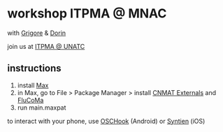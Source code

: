 # workshop ITPMA @ MNAC
 
with [Grigore](https://rvirmoors.github.io/) & [Dorin](https://proiectb.org/)

join us at [ITPMA @ UNATC](https://itpma.notion.site/)

## instructions

1. install [Max](https://cycling74.com/downloads)
2. in Max, go to File > Package Manager > install [CNMAT Externals](https://github.com/CNMAT/CNMAT-Externs) and [FluCoMa](https://www.flucoma.org/download/)
3. run main.maxpat

to interact with your phone, use [OSCHook](https://apkcombo.com/oschook/com.hollyhook.oscHook/) (Android) or [Syntien](https://apps.apple.com/us/app/syntien/id1203153534) (iOS)

